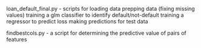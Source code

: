loan_default_final.py - scripts for 
loading data
prepping data (fixing missing values)
training a glm classifier to identify default/not-default
training a regressor to predict loss 
making predictions for test data

findbestcols.py - a script for determining the predictive value of pairs of features

